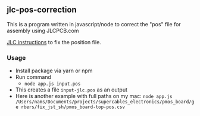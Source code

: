 ## jlc-pos-correction

This is a program written in javascript/node to correct the "pos" file for assembly using JLCPCB.com


[JLC instructions](https://support.jlcpcb.com/article/44-how-to-export-kicad-pcb-to-gerber-files) to fix the position file.

### Usage
*  Install package via yarn or npm
*  Run command
    - `node app.js input.pos`
*  This creates a file `input-jlc.pos` as an output
*  Here is another example with full paths on my mac: `node app.js /Users/nams/Documents/projects/supercables_electronics/pmos_board/ge
rbers/fix_jst_sh/pmos_board-top-pos.csv`


